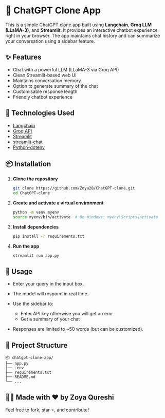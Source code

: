 # 🤖 ChatGPT Clone App

This is a simple ChatGPT clone app built using **Langchain**, **Groq LLM (LLaMA-3)**, and **Streamlit**. It provides an interactive chatbot experience right in your browser. The app maintains chat history and can summarize your conversation using a sidebar feature.

## ✨ Features

- Chat with a powerful LLM (LLaMA-3 via Groq API)
- Clean Streamlit-based web UI
- Maintains conversation memory
- Option to generate summary of the chat
- Customisable response length
- Friendly chatbot experience

## 🧠 Technologies Used

- [Langchain](https://www.langchain.com/)
- [Groq API](https://console.groq.com/)
- [Streamlit](https://streamlit.io/)
- [streamlit-chat](https://github.com/AI-Yash/st-chat)
- [Python-dotenv](https://pypi.org/project/python-dotenv/)

## 📦 Installation

1. **Clone the repository**
   ```bash
   git clone https://github.com/Zoya28/ChatGPT-clone.git
   cd ChatGPT-clone
    ````

2. **Create and activate a virtual environment**

   ```bash
   python -m venv myenv
   source myenv/bin/activate  # On Windows: myenv\Scripts\activate
   ```

3. **Install dependencies**

   ```bash
   pip install -r requirements.txt
   ```

4. **Run the app**

   ```bash
   streamlit run app.py
   ```

## 📝 Usage

* Enter your query in the input box.
* The model will respond in real time.
* Use the sidebar to:

  * Enter API key otherwise you will get an eror
  * Get a summary of your chat
* Responses are limited to \~50 words (but can be customized).

## 📁 Project Structure

```
📦 chatgpt-clone-app/
├── app.py
├── .env
├── requirements.txt
├── README.md
└── ...
```

## 👩‍💻 Made with ❤️ by Zoya Qureshi

Feel free to fork, star ⭐, and contribute!
